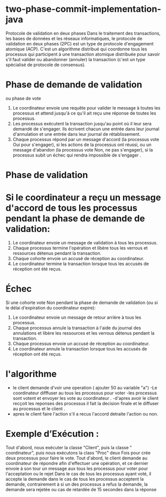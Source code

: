 # two-phase-commit-implementation-java
Protocole de validation en deux phases Dans le traitement des transactions, les bases de données et les réseaux informatiques, le protocole de validation en deux phases (2PC) est un type de protocole d'engagement atomique (ACP). C'est un algorithme distribué qui coordonne tous les processus qui participent à une transaction atomique distribuée pour savoir s'il faut valider ou abandonner (annuler) la transaction (c'est un type spécialisé de protocole de consensus).

# Phase de demande de validation
ou phase de vote
1. Le coordinateur envoie une requête pour valider le message à toutes les processus et attend jusqu'à ce qu'il ait reçu une réponse de toutes les processus.
2. Les processus exécutent la transaction jusqu'au point où il leur sera demandé de s'engager. Ils écrivent chacun une entrée dans leur journal d'annulation et une entrée dans leur journal de rétablissement.
3. Chaque processus répond par un message d'accord (la processus vote Oui pour s'engager), si les actions de la processus ont réussi, ou un message d'abandon (la processus vote Non, ne pas s'engager), si la processus subit un échec qui rendra impossible de s'engager .

# Phase de validation


# Si le coordinateur a reçu un message d'accord de tous les processus pendant la phase de demande de validation:

1. Le coordinateur envoie un message de validation à tous les processus.
2. Chaque processus termine l'opération et libère tous les verrous et ressources détenus pendant la transaction.
3. Chaque cohorte envoie un accusé de réception au coordinateur.
4. Le coordinateur termine la transaction lorsque tous les accusés de réception ont été reçus.

# Échec

Si une cohorte vote Non pendant la phase de demande de validation (ou si le délai d'expiration du coordinateur expire):
1. Le coordinateur envoie un message de retour arrière à tous les processus.
2. Chaque processus annule la transaction à l'aide du journal des annulations et libère les ressources et les verrous détenus pendant la transaction.
3. Chaque processus envoie un accusé de réception au coordinateur.
4. Le coordinateur annule la transaction lorsque tous les accusés de réception ont été reçus.


# l'algorithme 

- le client demande d'voir une operation ( ajouter 50 au variable "a")
-Le coordinateur difffuser au tous les processus pour voter 
-les processus sont votent et envoyer les vote au coordinateur .
-d'apres avoir le client recçoit les reponses des processus il fait la decision finale et le diffuser au processus et le client .
- apres le client faire l'action s'il a recus l'accord detraite l'action ou non.

# Exemple d’Exécution :

Tout d'abord, nous exécuter la classe "Client", puis la classe " coordinateur", puis nous exécutons la class "Proc" deux Fois pour crée deux processus pour faire le vote.
Tout d'abord, le client demande au coordinateur de répondre afin d'effectuer une opération, et ce dernier envoie à son tour un message aux tous les processus pour voter pour l'acceptation ou le rejet Dans le cas de tous les processus ayant voté, il accepte la demande dans le cas de tous les processus acceptent la demande, contrairement à si un des processus a refus la demande, la demande sera rejetée ou cas de retardée de 15 secondes dans la réponse
